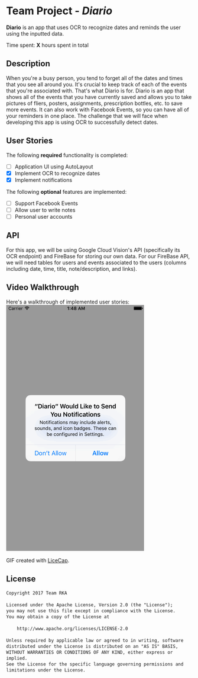 # Team Project - *Diario*

**Diario** is an app that uses OCR to recognize dates and reminds the user using the inputted data.

Time spent: **X** hours spent in total

## Description
When you're a busy person, you tend to forget all of the dates and times that you see all around you. It's crucial to keep track of each of the events that you're associated with. That's what Diario is for.
Diario is an app that shows all of the events that you have currently saved and allows you to take pictures of fliers, posters, assignments, prescription bottles, etc. to save more events. It can also work with Facebook Events, so you can have all of your reminders in one place.
The challenge that we will face when developing this app is using OCR to successfully detect dates.

## User Stories

The following **required** functionality is completed:

- [ ] Application UI using AutoLayout
- [X] Implement OCR to recognize dates
- [X] Implement notifications

The following **optional** features are implemented:

- [ ] Support Facebook Events 
- [ ] Allow user to write notes
- [ ] Personal user accounts

<!--## Wireframe

![alt text]-->

## API
For this app, we will be using Google Cloud Vision's API (specifically its OCR endpoint) and FireBase for storing our own data.
For our FireBase API, we will need tables for users and events associated to the users (columns including date, time, title, note/description, and links).

## Video Walkthrough 

Here's a walkthrough of implemented user stories:
![alt text](https://github.com/TeamRKA/Diario/blob/master/diarioDemo.gif)

GIF created with [LiceCap](http://www.cockos.com/licecap/).

## License

    Copyright 2017 Team RKA

    Licensed under the Apache License, Version 2.0 (the "License");
    you may not use this file except in compliance with the License.
    You may obtain a copy of the License at

        http://www.apache.org/licenses/LICENSE-2.0

    Unless required by applicable law or agreed to in writing, software
    distributed under the License is distributed on an "AS IS" BASIS,
    WITHOUT WARRANTIES OR CONDITIONS OF ANY KIND, either express or implied.
    See the License for the specific language governing permissions and
    limitations under the License.
